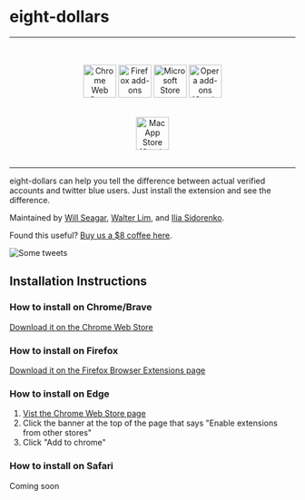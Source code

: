 ﻿# eight-dollars

---------

<p align="center">
  </br></br>
  <a href="https://chrome.google.com/webstore/detail/eight-dollars/fjbponfbognnefnmbffcfllkibbbobki">
    <img height="58" src="https://i.imgur.com/K9Yh8G9.png" alt="Chrome Web Store"></a>
  <a href="https://addons.mozilla.org/en-US/firefox/addon/eightdollars/">
    <img height="58" src="https://i.imgur.com/2jJOtTI.png" alt="Firefox add-ons"></a>
  <a href="https://microsoftedge.microsoft.com/addons/detail/eight-dollars/ehfacgbckjlegnlledgpkmkfbemhkknh">
    <img height="58" src="https://i.imgur.com/es2YFRA.png" alt="Microsoft Store"></a>
  <a href="https://github.com/wseagar/eight-dollars#how-to-install-on-opera">
    <img height="58" src="https://i.imgur.com/IYYsrwg.png" alt="Opera add-ons (Coming soon!)"></a>
  </br></br>
</p>
<p align="center">
  <a href="https://github.com/wseagar/eight-dollars#how-to-install-on-safari">
    <img height="58" src="https://i.imgur.com/JGvQ2Zc.png" alt="Mac App Store (Coming soon)"></a>
  </br></br>
</p>

---------

eight-dollars can help you tell the difference between actual verified accounts and twitter blue users. Just install the extension and see the difference.

Maintained by [Will Seagar](https://twitter.com/willseagar), [Walter Lim](https://twitter.com/iWaltzAround), and [Ilia Sidorenko](https://twitter.com/noway421). 

Found this useful? [Buy us a $8 coffee here](https://www.buymeacoffee.com/eightdollars).

![Some tweets](./assets/example.png)


## Installation Instructions

### How to install on Chrome/Brave

[Download it on the Chrome Web Store](https://chrome.google.com/webstore/detail/eight-dollars/fjbponfbognnefnmbffcfllkibbbobki)

### How to install on Firefox

[Download it on the Firefox Browser Extensions page](https://addons.mozilla.org/en-US/firefox/addon/eightdollars/) 

### How to install on Edge

1. [Vist the Chrome Web Store page](https://chrome.google.com/webstore/detail/eight-dollars/fjbponfbognnefnmbffcfllkibbbobki)
2. Click the banner at the top of the page that says "Enable extensions from other stores"
3. Click "Add to chrome"

### How to install on Safari

Coming soon
